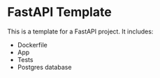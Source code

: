 # FastAPI Template

This is a template for a FastAPI project. It includes:
* Dockerfile
* App
* Tests
* Postgres database

